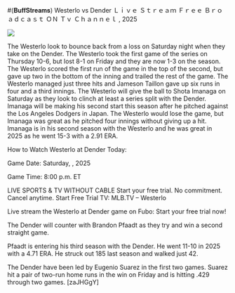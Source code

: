 #(𝐁𝐮𝐟𝐟𝐒𝐭𝐫𝐞𝐚𝐦𝐬) Westerlo vs Dender Ｌｉｖｅ Ｓｔｒｅａｍ Ｆｒｅｅ Ｂｒｏａｄｃａｓｔ ＯＮ Ｔｖ Ｃｈａｎｎｅｌ , 2025  
  
  
[![](https://i.imgur.com/qSNzIqt.png)](https://movie.rssnews.media/RYHrluHWG.php)  
  
The Westerlo look to bounce back from a loss on Saturday night when they take on the Dender. The Westerlo took the first game of the series on Thursday 10-6, but lost 8-1 on Friday and they are now 1-3 on the season. The Westerlo scored the first run of the game in the top of the second, but gave up two in the bottom of the inning and trailed the rest of the game. The Westerlo managed just three hits and Jameson Taillon gave up six runs in four and a third innings. The Westerlo will give the ball to Shota Imanaga on Saturday as they look to clinch at least a series split with the Dender. Imanaga will be making his second start this season after he pitched against the Los Angeles Dodgers in Japan. The Westerlo would lose the game, but Imanaga was great as he pitched four innings without giving up a hit. Imanaga is in his second season with the Westerlo and he was great in 2025 as he went 15-3 with a 2.91 ERA.

How to Watch Westerlo at Dender Today:

Game Date: Saturday, , 2025

Game Time: 8:00 p.m. ET

LIVE SPORTS & TV WITHOUT CABLE
Start your free trial. No commitment. Cancel anytime.
Start Free Trial
TV: MLB.TV – Westerlo

Live stream the Westerlo at Dender game on Fubo: Start your free trial now!

The Dender will counter with Brandon Pfaadt as they try and win a second straight game.

Pfaadt is entering his third season with the Dender. He went 11-10 in 2025 with a 4.71 ERA. He struck out 185 last season and walked just 42.

The Dender have been led by Eugenio Suarez in the first two games. Suarez hit a pair of two-run home runs in the win on Friday and is hitting .429 through two games. [zaJHGgY]